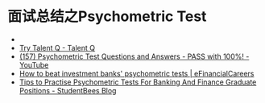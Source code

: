 # 面试总结之Psychometric Test

* 
* [Try Talent Q - Talent Q](https://www.trytalentq.com/)
* [(157) Psychometric Test Questions and Answers - PASS with 100%! - YouTube](https://www.youtube.com/watch?v=dHvN09pxRqc)
* [How to beat investment banks' psychometric tests | eFinancialCareers](https://www.efinancialcareers.com.au/news/graduate-guide/how-to-beat-investment-banks-psychometric-tests)
* [Tips to Practise Psychometric Tests For Banking And Finance Graduate Positions - StudentBees Blog](https://www.studentbees.com.au/blog/tips-to-practise-psychometric-tests-for-banking-and-finance-graduate-positions)
